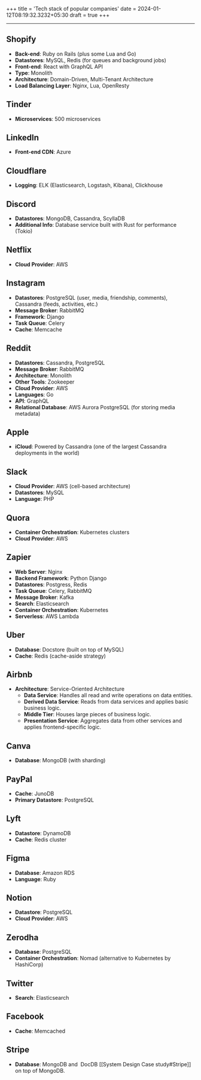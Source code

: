 +++
title = 'Tech stack of popular companies'
date  = 2024-01-12T08:19:32.3232+05:30
draft = true
+++

---
## Shopify
- **Back-end**: Ruby on Rails (plus some Lua and Go)
- **Datastores**: MySQL, Redis (for queues and background jobs)
- **Front-end**: React with GraphQL API
- **Type**: Monolith
- **Architecture**: Domain-Driven, Multi-Tenant Architecture
- **Load Balancing Layer**: Nginx, Lua, OpenResty

## Tinder
- **Microservices**: 500 microservices

## LinkedIn
- **Front-end CDN**: Azure

## Cloudflare
- **Logging**: ELK (Elasticsearch, Logstash, Kibana), Clickhouse

## Discord
- **Datastores**: MongoDB, Cassandra, ScyllaDB
- **Additional Info**: Database service built with Rust for performance (Tokio)

## Netflix
- **Cloud Provider**: AWS

## Instagram
- **Datastores**: PostgreSQL (user, media, friendship, comments), Cassandra (feeds, activities, etc.)
- **Message Broker**: RabbitMQ
- **Framework**: Django
- **Task Queue**: Celery
- **Cache**: Memcache

## Reddit
- **Datastores**: Cassandra, PostgreSQL
- **Message Broker**: RabbitMQ
- **Architecture**: Monolith
- **Other Tools**: Zookeeper
- **Cloud Provider**: AWS
- **Languages**: Go
- **API**: GraphQL
- **Relational Database**: AWS Aurora PostgreSQL (for storing media metadata)

## Apple
- **iCloud**: Powered by Cassandra (one of the largest Cassandra deployments in the world)

## Slack
- **Cloud Provider**: AWS (cell-based architecture)
- **Datastores**: MySQL
- **Language**: PHP

## Quora
- **Container Orchestration**: Kubernetes clusters
- **Cloud Provider**: AWS

## Zapier
- **Web Server**: Nginx
- **Backend Framework**: Python Django
- **Datastores**: Postgress, Redis
- **Task Queue**: Celery, RabbitMQ
- **Message Broker**: Kafka
- **Search**: Elasticsearch
- **Container Orchestration**: Kubernetes
- **Serverless**: AWS Lambda

## Uber
- **Database**: Docstore (built on top of MySQL)
- **Cache**: Redis (cache-aside strategy)

## Airbnb
- **Architecture**: Service-Oriented Architecture
  - **Data Service**: Handles all read and write operations on data entities.
  - **Derived Data Service**: Reads from data services and applies basic business logic.
  - **Middle Tier**: Houses large pieces of business logic.
  - **Presentation Service**: Aggregates data from other services and applies frontend-specific logic.

## Canva
- **Database**: MongoDB (with sharding)

## PayPal
- **Cache**: JunoDB
- **Primary Datastore**: PostgreSQL

## Lyft
- **Datastore**: DynamoDB
- **Cache**: Redis cluster

## Figma
- **Database**: Amazon RDS
- **Language**: Ruby

## Notion
- **Datastore**: PostgreSQL
- **Cloud Provider**: AWS

## Zerodha
- **Database**: PostgreSQL
- **Container Orchestration**: Nomad (alternative to Kubernetes by HashiCorp)

## Twitter
- **Search**: Elasticsearch

## Facebook
- **Cache**: Memcached

## Stripe
- **Database**: MongoDB and  DocDB [[System Design Case study#Stripe]]  on top of MongoDB.


